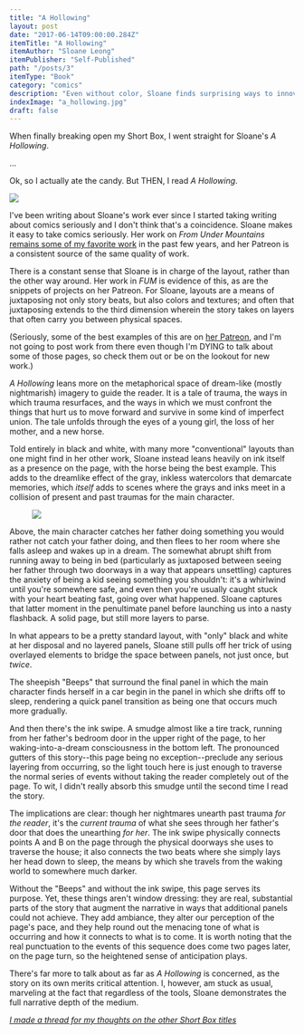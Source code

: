 ```yaml
---
title: "A Hollowing"
layout: post
date: "2017-06-14T09:00:00.284Z"
itemTitle: "A Hollowing"
itemAuthor: "Sloane Leong"
itemPublisher: "Self-Published"
path: "/posts/3"
itemType: "Book"
category: "comics"
description: "Even without color, Sloane finds surprising ways to innovate."
indexImage: "a_hollowing.jpg"
draft: false
---
```


When finally breaking open my Short Box, I went straight for Sloane's _A Hollowing_.

...

Ok, so I actually ate the candy. But THEN, I read _A Hollowing_.

<img class="floatCenter" style="max-height: 600px;" src="https://s3.amazonaws.com/foggy1/a_hollowing.png" />

I've been writing about Sloane's work ever since I started taking writing about comics seriously and I don't think that's a coincidence. Sloane makes it easy to take comics seriously. Her work on _From Under Mountains_ <a target='_blank' href="http://retconrasengan.blogspot.com/2016/01/hanharas-grasp-letting-world-tell-story.html">remains some of my favorite work</a> in the past few years, and her Patreon is a consistent source of the same quality of work. 

There is a constant sense that Sloane is in charge of the layout, rather than the other way around. Her work in _FUM_ is evidence of this, as are the snippets of projects on her Patreon. For Sloane, layouts are a means of juxtaposing not only story beats, but also colors and textures; and often that juxtaposing extends to the third dimension wherein the story takes on layers that often carry you between physical spaces. 

(Seriously, some of the best examples of this are on <a href="https://www.patreon.com/sloane">her Patreon</a>, and I'm not going to post work from there even though I'm DYING to talk about some of those pages, so check them out or be on the lookout for new work.)

_A Hollowing_ leans more on the metaphorical space of dream-like (mostly nightmarish) imagery to guide the reader. It is a tale of trauma, the ways in which trauma resurfaces, and the ways in which we must confront the things that hurt us to move forward and survive in some kind of imperfect union. The tale unfolds through the eyes of a young girl, the loss of her mother, and a new horse. 


Told entirely in black and white, with many more "conventional" layouts than one might find in her other work, Sloane instead leans heavily on ink itself as a presence on the page, with the horse being the best example. This adds to the dreamlike effect of the gray, inkless watercolors that demarcate memories, which _itself_ adds to scenes where the grays and inks meet in a collision of present and past traumas for the main character. 

<figure class='floatCenter'>
<img class="floatCenter" style="max-height: 600px;" src="https://s3.amazonaws.com/foggy1/door_wipe.png" />
</figure>

Above, the main character catches her father doing something you would rather not catch your father doing, and then flees to her room where she falls asleep and wakes up in a dream. The somewhat abrupt shift from running away to being in bed (particularly as juxtaposed between seeing her father through two doorways in a way that appears unsettling) captures the anxiety of being a kid seeing something you shouldn't: it's a whirlwind until you're somewhere safe, and even then you're usually caught stuck with your heart beating fast, going over what happened. Sloane captures that latter moment in the penultimate panel before launching us into a nasty flashback. A solid page, but still more layers to parse.

In what appears to be a pretty standard layout, with "only" black and white at her disposal and no layered panels, Sloane still pulls off her trick of using overlayed elements to bridge the space between panels, not just once, but _twice_.

The sheepish "Beeps" that surround the final panel in which the main character finds herself in a car begin in the panel in which she drifts off to sleep, rendering a quick panel transition as being one that occurs much more gradually.

And then there's the ink swipe. A smudge almost like a tire track, running from her father's bedroom door in the upper right of the page, to her waking-into-a-dream consciousness in the bottom left. The pronounced gutters of this story--this page being no exception--preclude any serious layering from occurring, so the light touch here is just enough to traverse the normal series of events without taking the reader completely out of the page. To wit, I didn't really absorb this smudge until the second time I read the story.

The implications are clear: though her nightmares unearth past trauma _for the reader_, it's the _current trauma_ of what she sees through her father's door that does the unearthing _for her_. The ink swipe physically connects points A and B on the page through the physical doorways she uses to traverse the house; it also connects the two beats where she simply lays her head down to sleep, the means by which she travels from the waking world to somewhere much darker.

Without the "Beeps" and without the ink swipe, this page serves its purpose. Yet, these things aren't window dressing: they are real, substantial parts of the story that augment the narrative in ways that additional panels could not achieve. They add ambiance, they alter our perception of the page's pace, and they help round out the menacing tone of what is occurring and how it connects to what is to come. It is worth noting that the real punctuation to the events of this sequence does come two pages later, on the page turn, so the heightened sense of anticipation plays.

There's far more to talk about as far as _A Hollowing_ is concerned, as the story on its own merits critical attention. I, however, am stuck as usual, marveling at the fact that regardless of the tools, Sloane demonstrates the full narrative depth of the medium.

<a target=_blank href="https://twitter.com/AustinLanari/status/873991542649876480">_I made a thread for my thoughts on the other Short Box titles_</a>
